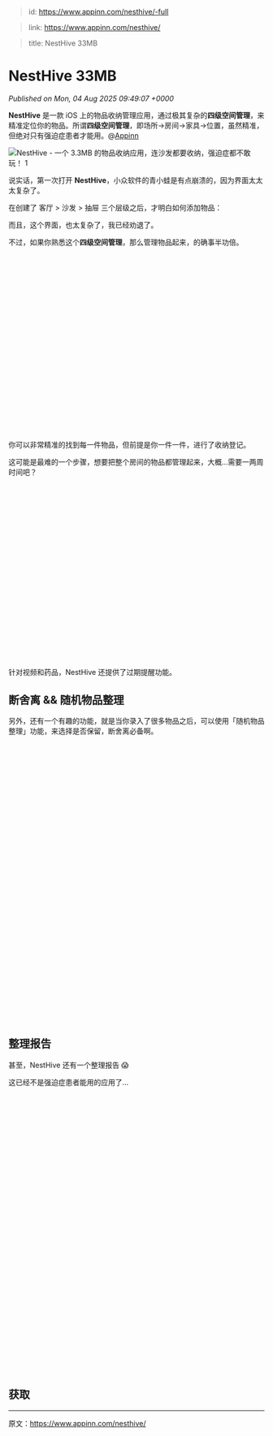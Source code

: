 > id: https://www.appinn.com/nesthive/-full

> link: https://www.appinn.com/nesthive/

> title: NestHive 33MB

# NestHive 33MB
_Published on Mon, 04 Aug 2025 09:49:07 +0000_

**NestHive** 是一款 iOS 上的物品收纳管理应用，通过极其复杂的**四级空间管理**，来精准定位你的物品。所谓**四级空间管理**，即场所→房间→家具→位置，虽然精准，但绝对只有强迫症患者才能用。@[Appinn](https://www.appinn.com/nesthive/)

![NestHive - 一个 3.3MB 的物品收纳应用，连沙发都要收纳，强迫症都不敢玩！ 1](https://do-cdn.appinn.com/static3/images/2025/08/Copy-of-appinn-homework-2025-08-04T173231.151.jpg "NestHive - 一个 3.3MB 的物品收纳应用，连沙发都要收纳，强迫症都不敢玩！ 1")

说实话，第一次打开 **NestHive**，小众软件的青小蛙是有点崩溃的，因为界面太太太复杂了。

在创建了 客厅 > 沙发 > 抽屉 三个层级之后，才明白如何添加物品：

而且，这个界面，也太复杂了，我已经劝退了。

不过，如果你熟悉这个**四级空间管理**，那么管理物品起来，的确事半功倍。

![NestHive - 一个 3.3MB 的物品收纳应用，连沙发都要收纳，强迫症都不敢玩！ 3](data:image/svg+xml,%3Csvg%20xmlns='http://www.w3.org/2000/svg'%20viewBox='0%200%201474%201026'%3E%3C/svg%3E "NestHive - 一个 3.3MB 的物品收纳应用，连沙发都要收纳，强迫症都不敢玩！ 3")

你可以非常精准的找到每一件物品，但前提是你一件一件，进行了收纳登记。

这可能是最难的一个步骤，想要把整个房间的物品都管理起来，大概…需要一两周时间吧？

![NestHive - 一个 3.3MB 的物品收纳应用，连沙发都要收纳，强迫症都不敢玩！ 4](data:image/svg+xml,%3Csvg%20xmlns='http://www.w3.org/2000/svg'%20viewBox='0%200%201492%201024'%3E%3C/svg%3E "NestHive - 一个 3.3MB 的物品收纳应用，连沙发都要收纳，强迫症都不敢玩！ 4")

针对视频和药品，NestHive 还提供了过期提醒功能。

断舍离 && 随机物品整理
-------------

另外，还有一个有趣的功能，就是当你录入了很多物品之后，可以使用「随机物品整理」功能，来选择是否保留，断舍离必备啊。

![NestHive - 一个 3.3MB 的物品收纳应用，连沙发都要收纳，强迫症都不敢玩！ 5](data:image/svg+xml,%3Csvg%20xmlns='http://www.w3.org/2000/svg'%20viewBox='0%200%201182%201282'%3E%3C/svg%3E "NestHive - 一个 3.3MB 的物品收纳应用，连沙发都要收纳，强迫症都不敢玩！ 5")

整理报告
----

甚至，NestHive 还有一个整理报告 😱

这已经不是强迫症患者能用的应用了…

![NestHive - 一个 3.3MB 的物品收纳应用，连沙发都要收纳，强迫症都不敢玩！ 6](data:image/svg+xml,%3Csvg%20xmlns='http://www.w3.org/2000/svg'%20viewBox='0%200%201182%201280'%3E%3C/svg%3E "NestHive - 一个 3.3MB 的物品收纳应用，连沙发都要收纳，强迫症都不敢玩！ 6")

获取
--

* * *

原文：https://www.appinn.com/nesthive/
